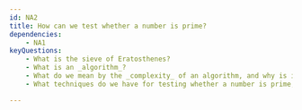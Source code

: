 ```yaml
---
id: NA2
title: How can we test whether a number is prime?
dependencies: 
    - NA1
keyQuestions:
    - What is the sieve of Eratosthenes?
    - What is an _algorithm_?
    - What do we mean by the _complexity_ of an algorithm, and why is it important?
    - What techniques do we have for testing whether a number is prime, and how efficient are they?

---
```

